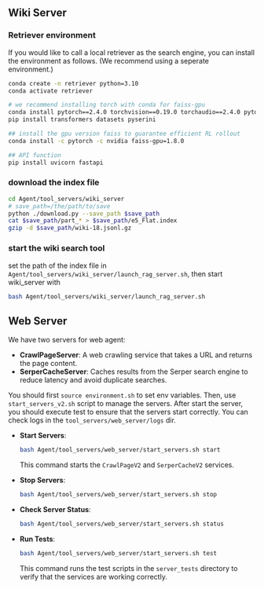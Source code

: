 ## Wiki Server
### Retriever environment
If you would like to call a local retriever as the search engine, you can install the environment as follows. (We recommend using a seperate environment.)
```bash
conda create -n retriever python=3.10
conda activate retriever

# we recommend installing torch with conda for faiss-gpu
conda install pytorch==2.4.0 torchvision==0.19.0 torchaudio==2.4.0 pytorch-cuda=12.1 -c pytorch -c nvidia
pip install transformers datasets pyserini

## install the gpu version faiss to guarantee efficient RL rollout
conda install -c pytorch -c nvidia faiss-gpu=1.8.0

## API function
pip install uvicorn fastapi
```

### download the index file
```bash
cd Agent/tool_servers/wiki_server
# save_path=/the/path/to/save
python ./download.py --save_path $save_path
cat $save_path/part_* > $save_path/e5_Flat.index
gzip -d $save_path/wiki-18.jsonl.gz
```

### start the wiki search tool
set the path of the index file in `Agent/tool_servers/wiki_server/launch_rag_server.sh`, then start wiki_server with
```bash
bash Agent/tool_servers/wiki_server/launch_rag_server.sh
```


## Web Server
We have two servers for web agent:
- **CrawlPageServer**: A web crawling service that takes a URL and returns the page content.
- **SerperCacheServer**: Caches results from the Serper search engine to reduce latency and avoid duplicate searches.

You should first `source environment.sh` to set env variables. Then, use `start_servers_v2.sh` script to manage the servers. After start the server, you should execute test to ensure that the servers start correctly. You can check logs in the `tool_servers/web_server/logs` dir.

- **Start Servers**:
  ```bash
  bash Agent/tool_servers/web_server/start_servers.sh start
  ```
  This command starts the `CrawlPageV2` and `SerperCacheV2` services.

- **Stop Servers**:
  ```bash
  bash Agent/tool_servers/web_server/start_servers.sh stop
  ```

- **Check Server Status**:
  ```bash
  bash Agent/tool_servers/web_server/start_servers.sh status
  ```

- **Run Tests**:
  ```bash
  bash Agent/tool_servers/web_server/start_servers.sh test
  ```
  This command runs the test scripts in the `server_tests` directory to verify that the services are working correctly.
